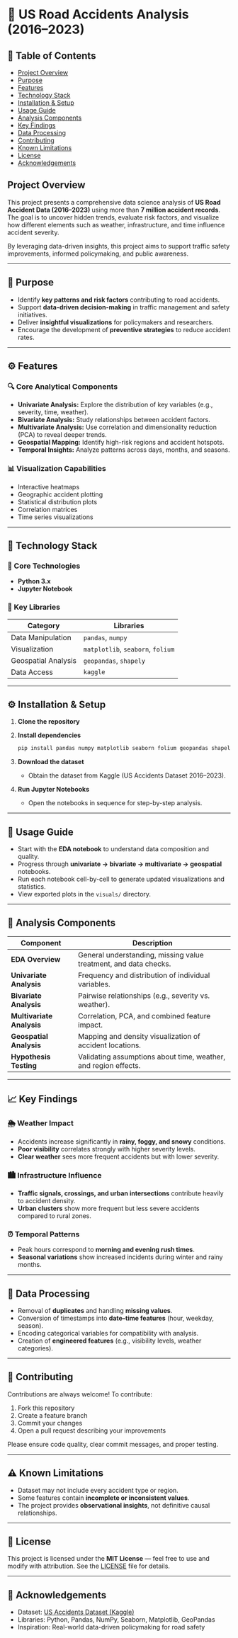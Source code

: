 # 🚗 US Road Accidents Analysis (2016–2023)

## 📖 Table of Contents

- [Project Overview](#project-overview)
- [Purpose](#purpose)
- [Features](#features)
- [Technology Stack](#technology-stack)
- [Installation & Setup](#installation--setup)
- [Usage Guide](#usage-guide)
- [Analysis Components](#analysis-components)
- [Key Findings](#key-findings)
- [Data Processing](#data-processing)
- [Contributing](#contributing)
- [Known Limitations](#known-limitations)
- [License](#license)
- [Acknowledgements](#acknowledgements)

## Project Overview

This project presents a comprehensive data science analysis of **US Road Accident Data (2016–2023)** using more than **7 million accident records**.
The goal is to uncover hidden trends, evaluate risk factors, and visualize how different elements such as weather, infrastructure, and time influence accident severity.

By leveraging data-driven insights, this project aims to support traffic safety improvements, informed policymaking, and public awareness.

---

## 🎯 Purpose

* Identify **key patterns and risk factors** contributing to road accidents.
* Support **data-driven decision-making** in traffic management and safety initiatives.
* Deliver **insightful visualizations** for policymakers and researchers.
* Encourage the development of **preventive strategies** to reduce accident rates.

---

## ⚙️ Features

### 🔍 Core Analytical Components

* **Univariate Analysis:** Explore the distribution of key variables (e.g., severity, time, weather).
* **Bivariate Analysis:** Study relationships between accident factors.
* **Multivariate Analysis:** Use correlation and dimensionality reduction (PCA) to reveal deeper trends.
* **Geospatial Mapping:** Identify high-risk regions and accident hotspots.
* **Temporal Insights:** Analyze patterns across days, months, and seasons.

### 📊 Visualization Capabilities

* Interactive heatmaps
* Geographic accident plotting
* Statistical distribution plots
* Correlation matrices
* Time series visualizations
  
---

## 🧰 Technology Stack

### 🐍 Core Technologies

* **Python 3.x**
* **Jupyter Notebook**

### 🧩 Key Libraries

| Category            | Libraries                         |
| ------------------- | --------------------------------- |
| Data Manipulation   | `pandas`, `numpy`                 |
| Visualization       | `matplotlib`, `seaborn`, `folium` |
| Geospatial Analysis | `geopandas`, `shapely`            |
| Data Access         | `kaggle`                          |

---

## ⚙️ Installation & Setup

1. **Clone the repository**

2. **Install dependencies**

   ```bash
   pip install pandas numpy matplotlib seaborn folium geopandas shapely
   ```

3. **Download the dataset**

   * Obtain the dataset from Kaggle (US Accidents Dataset 2016–2023).

4. **Run Jupyter Notebooks**

   * Open the notebooks in sequence for step-by-step analysis.

---

## 🚀 Usage Guide

* Start with the **EDA notebook** to understand data composition and quality.
* Progress through **univariate → bivariate → multivariate → geospatial** notebooks.
* Run each notebook cell-by-cell to generate updated visualizations and statistics.
* View exported plots in the `visuals/` directory.

---

## 🧩 Analysis Components

| Component                 | Description                                                      |
| ------------------------- | ---------------------------------------------------------------- |
| **EDA Overview**          | General understanding, missing value treatment, and data checks. |
| **Univariate Analysis**   | Frequency and distribution of individual variables.              |
| **Bivariate Analysis**    | Pairwise relationships (e.g., severity vs. weather).             |
| **Multivariate Analysis** | Correlation, PCA, and combined feature impact.                   |
| **Geospatial Analysis**   | Mapping and density visualization of accident locations.         |
| **Hypothesis Testing**    | Validating assumptions about time, weather, and region effects.  |

---

## 📈 Key Findings

### 🌦️ Weather Impact

* Accidents increase significantly in **rainy, foggy, and snowy** conditions.
* **Poor visibility** correlates strongly with higher severity levels.
* **Clear weather** sees more frequent accidents but with lower severity.

### 🏙️ Infrastructure Influence

* **Traffic signals, crossings, and urban intersections** contribute heavily to accident density.
* **Urban clusters** show more frequent but less severe accidents compared to rural zones.

### ⏰ Temporal Patterns

* Peak hours correspond to **morning and evening rush times**.
* **Seasonal variations** show increased incidents during winter and rainy months.

---

## 🧹 Data Processing

* Removal of **duplicates** and handling **missing values**.
* Conversion of timestamps into **date–time features** (hour, weekday, season).
* Encoding categorical variables for compatibility with analysis.
* Creation of **engineered features** (e.g., visibility levels, weather categories).

---

## 🤝 Contributing

Contributions are always welcome!
To contribute:

1. Fork this repository
2. Create a feature branch
3. Commit your changes
4. Open a pull request describing your improvements

Please ensure code quality, clear commit messages, and proper testing.

---

## ⚠️ Known Limitations

* Dataset may not include every accident type or region.
* Some features contain **incomplete or inconsistent values**.
* The project provides **observational insights**, not definitive causal relationships.

---

## 📜 License

This project is licensed under the **MIT License** — feel free to use and modify with attribution.
See the [LICENSE](LICENSE) file for details.

---

## 🙌 Acknowledgements

* Dataset: [US Accidents Dataset (Kaggle)](https://www.kaggle.com/sobhanmoosavi/us-accidents)
* Libraries: Python, Pandas, NumPy, Seaborn, Matplotlib, GeoPandas
* Inspiration: Real-world data-driven policymaking for road safety

